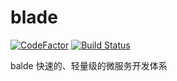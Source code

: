 # blade

[![CodeFactor](https://www.codefactor.io/repository/github/jamlee/blade/badge)](https://www.codefactor.io/repository/github/jamlee/blade)
[![Build Status](https://travis-ci.com/Jamlee/blade.svg?branch=master)](https://travis-ci.com/Jamlee/blade)

balde 快速的、轻量级的微服务开发体系
